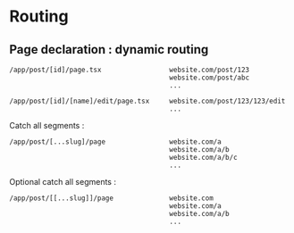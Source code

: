 <!-- .slide: class="two-column with-code" -->

# Routing

## Page declaration : dynamic routing

```
/app/post/[id]/page.tsx                 website.com/post/123
                                        website.com/post/abc
                                        ...

/app/post/[id]/[name]/edit/page.tsx     website.com/post/123/123/edit
                                        ...
```

<div>
Catch all segments :

```
/app/post/[...slug]/page                website.com/a
                                        website.com/a/b
                                        website.com/a/b/c
                                        ...
```

</div>

<!-- .element: class="fragment" data-fragment-index="1"-->

<div>

Optional catch all segments :

```
/app/post/[[...slug]]/page              website.com
                                        website.com/a
                                        website.com/a/b
                                        ...
```

</div>

<!-- .element: class="fragment" data-fragment-index="2"-->
